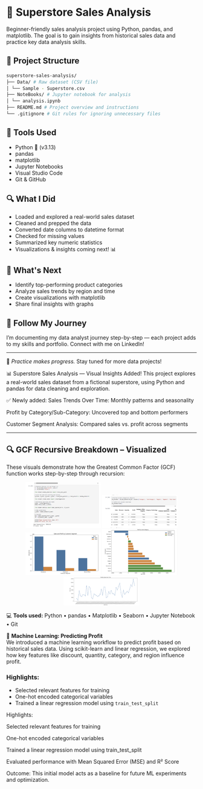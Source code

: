 # 🛒 Superstore Sales Analysis

Beginner-friendly sales analysis project using Python, pandas, and matplotlib. The goal is to gain insights from historical sales data and practice key data analysis skills.

## 📁 Project Structure

```bash
superstore-sales-analysis/
├── Data/ # Raw dataset (CSV file)
│ └── Sample - Superstore.csv
├── NoteBooks/ # Jupyter notebook for analysis
│ └── analysis.ipynb
├── README.md # Project overview and instructions
└── .gitignore # Git rules for ignoring unnecessary files
```

## 🧰 Tools Used

- Python 🐍 (v3.13)
- pandas
- matplotlib
- Jupyter Notebooks
- Visual Studio Code
- Git & GitHub

## 🔍 What I Did

- Loaded and explored a real-world sales dataset
- Cleaned and prepped the data
- Converted date columns to datetime format
- Checked for missing values
- Summarized key numeric statistics
- Visualizations & insights coming next! 📊

## 📌 What's Next

- Identify top-performing product categories
- Analyze sales trends by region and time
- Create visualizations with matplotlib
- Share final insights with graphs

## 🚀 Follow My Journey

I’m documenting my data analyst journey step-by-step — each project adds to my skills and portfolio. Connect with me on LinkedIn!

---

🧠 *Practice makes progress.* Stay tuned for more data projects!

📊 Superstore Sales Analysis — Visual Insights Added!
This project explores a real-world sales dataset from a fictional superstore, using Python and pandas for data cleaning and exploration.

✅ Newly added:
Sales Trends Over Time: Monthly patterns and seasonality

Profit by Category/Sub-Category: Uncovered top and bottom performers

Customer Segment Analysis: Compared sales vs. profit across segments

---

## 🔍 GCF Recursive Breakdown – Visualized

These visuals demonstrate how the Greatest Common Factor (GCF) function works step-by-step through recursion:

<p align="center">
  <img src="Data/Images/gcf_1.png" alt="GCF Step 1" width="200"/>
  <img src="Data/Images/gcf_2.png" alt="GCF Step 2" width="200"/>
  <br/>
  <img src="Data/Images/gcf_3.png" alt="GCF Step 3" width="200"/>
  <img src="Data/Images/gcf_4.png" alt="GCF Step 4" width="200"/>
  <br/>
  <img src="Data/Images/gcf_5.png" alt="GCF Final Step" width="200"/>
</p>

💻 **Tools used:** Python • pandas • Matplotlib • Seaborn • Jupyter Notebook • Git

🧠 **Machine Learning: Predicting Profit**  
We introduced a machine learning workflow to predict profit based on historical sales data. Using scikit-learn and linear regression, we explored how key features like discount, quantity, category, and region influence profit.

### Highlights:
- Selected relevant features for training  
- One-hot encoded categorical variables  
- Trained a linear regression model using `train_test_split`


Highlights:

Selected relevant features for training

One-hot encoded categorical variables

Trained a linear regression model using train_test_split

Evaluated performance with Mean Squared Error (MSE) and R² Score

Outcome:
This initial model acts as a baseline for future ML experiments and optimization.


